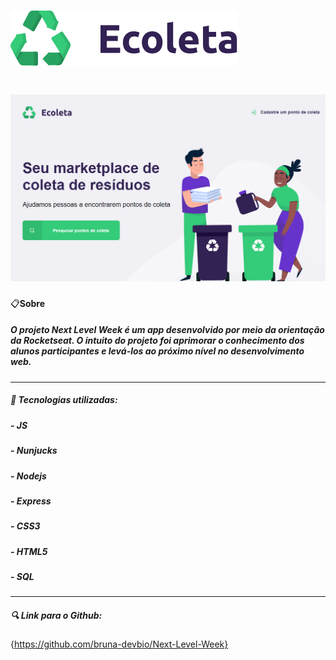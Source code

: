 <h1 align"center">
<img src="./public/assets/logo.svg ">
</h1>

<h1>
<img src="./public/assets/readmelogo.png">
</h1>

📋**Sobre**
##### O projeto **Next Level Week** é um app desenvolvido por meio da orientação da Rocketseat. O intuito do projeto foi aprimorar o conhecimento dos alunos participantes e levá-los ao próximo nível no desenvolvimento web.
---

##### 📌 Tecnologias utilizadas:

##### - JS
##### - Nunjucks
##### - Nodejs
##### - Express
##### - CSS3
##### - HTML5
##### - SQL

---

##### 🔍 Link para o Github:
{https://github.com/bruna-devbio/Next-Level-Week}